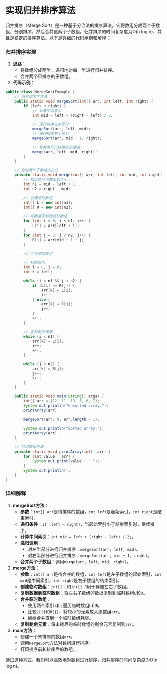 # 实现归并排序算法

归并排序（Merge Sort）是一种基于分治法的排序算法。它将数组分成两个子数组，分别排序，然后合并这两个子数组。归并排序的时间复杂度为O(n log n)，并且是稳定的排序算法。以下是详细的代码示例和解释：

### 归并排序实现

1. **思路**：
    - 将数组分成两半，递归地对每一半进行归并排序。
    - 合并两个已排序的子数组。
2. **代码示例**：

```java
public class MergeSortExample {  
    // 归并排序主方法  
    public static void mergeSort(int[] arr, int left, int right) {  
        if (left < right) {  
            // 计算中间索引  
            int mid = left + (right - left) / 2;  

            // 递归排序左半部分  
            mergeSort(arr, left, mid);  
            // 递归排序右半部分  
            mergeSort(arr, mid + 1, right);  

            // 合并两个已排序的子数组  
            merge(arr, left, mid, right);  
        }  
    }  

    // 合并两个子数组的方法  
    private static void merge(int[] arr, int left, int mid, int right) {  
        // 找出两个子数组的大小  
        int n1 = mid - left + 1;  
        int n2 = right - mid;  

        // 创建临时数组  
        int[] L = new int[n1];  
        int[] R = new int[n2];  

        // 将数据复制到临时数组  
        for (int i = 0; i < n1; i++) {  
            L[i] = arr[left + i];  
        }  
        for (int j = 0; j < n2; j++) {  
            R[j] = arr[mid + 1 + j];  
        }  

        // 合并临时数组  

        // 初始索引  
        int i = 0, j = 0;  
        int k = left;  

        while (i < n1 && j < n2) {  
            if (L[i] <= R[j]) {  
                arr[k] = L[i];  
                i++;  
            } else {  
                arr[k] = R[j];  
                j++;  
            }  
            k++;  
        }  

        // 复制剩余元素  
        while (i < n1) {  
            arr[k] = L[i];  
            i++;  
            k++;  
        }  

        while (j < n2) {  
            arr[k] = R[j];  
            j++;  
            k++;  
        }  
    }  

    public static void main(String[] args) {  
        int[] arr = {12, 11, 13, 5, 6, 7};  
        System.out.println("Unsorted array:");  
        printArray(arr);  

        mergeSort(arr, 0, arr.length - 1);  

        System.out.println("Sorted array:");  
        printArray(arr);  
    }  

    // 打印数组方法  
    private static void printArray(int[] arr) {  
        for (int value : arr) {  
            System.out.print(value + " ");  
        }  
        System.out.println();  
    }  
}
```

### 详细解释

1. **mergeSort方法**：
    - **参数**：`int[] arr`是待排序的数组，`int left`是起始索引，`int right`是结束索引。
    - **递归条件**：`if (left < right)`，当起始索引小于结束索引时，继续排序。
    - **计算中间索引**：`int mid = left + (right - left) / 2;`。
    - **递归调用**：
        - 对左半部分进行归并排序：`mergeSort(arr, left, mid)`。
        - 对右半部分进行归并排序：`mergeSort(arr, mid + 1, right)`。
    - **合并两个子数组**：调用`merge(arr, left, mid, right)`。
2. **merge方法**：
    - **参数**：`int[] arr`是待合并的数组，`int left`是左子数组的起始索引，`int mid`是中间索引，`int right`是右子数组的结束索引。
    - **创建临时数组**：`int[] L`和`int[] R`用于存储左右子数组。
    - **复制数据到临时数组**：将左右子数组的数据复制到临时数组`L`和`R`。
    - **合并临时数组**：
        - 使用两个索引`i`和`j`遍历临时数组`L`和`R`。
        - 比较`L[i]`和`R[j]`，将较小的元素放入原数组`arr`。
        - 继续合并直到一个临时数组耗尽。
    - **复制剩余元素**：将未耗尽的临时数组的剩余元素复制到`arr`。
3. **main方法**：
    - 创建一个未排序的数组`arr`。
    - 调用`mergeSort`方法对数组进行排序。
    - 打印排序前和排序后的数组。

通过这种方式，我们可以高效地对数组进行排序，归并排序的时间复杂度为O(n log n)。
